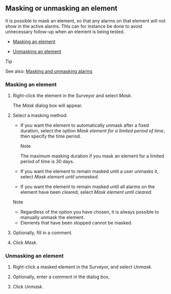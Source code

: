 ## Masking or unmasking an element

It is possible to mask an element, so that any alarms on that element will not show in the active alarms. This can for instance be done to avoid unnecessary follow-up when an element is being tested.

- [Masking an element](#masking-an-element)

- [Unmasking an element](#unmasking-an-element)

> [!TIP]
> See also:
> [Masking and unmasking alarms](../alarms/Masking_and_unmasking_alarms.md)

### Masking an element

1. Right-click the element in the Surveyor and select *Mask*.

    The *Mask* dialog box will appear.

2. Select a masking method:

    - If you want the element to automatically unmask after a fixed duration, select the option *Mask element for a limited period of time*, then specify the time period.

        > [!NOTE]
        > The maximum masking duration if you mask an element for a limited period of time is 30 days.

    - If you want the element to remain masked until a user unmasks it, select *Mask element until unmasked*.

    - If you want the element to remain masked until all alarms on the element have been cleared, select *Mask element until cleared*.

    > [!NOTE]
    > - Regardless of the option you have chosen, it is always possible to manually unmask the element.
    > - Elements that have been stopped cannot be masked.

3. Optionally, fill in a comment.

4. Click *Mask*.

### Unmasking an element

1. Right-click a masked element in the Surveyor, and select *Unmask*.

2. Optionally, enter a comment in the dialog box.

3. Click *Unmask*.
